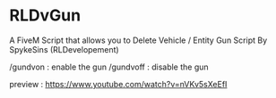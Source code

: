 # RLDvGun
A FiveM Script that allows you to Delete Vehicle / Entity Gun Script By SpykeSins (RLDevelopement)

/gundvon : enable the gun
/gundvoff : disable the gun

preview : https://www.youtube.com/watch?v=nVKv5sXeEfI
